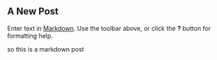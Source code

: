 ## A New Post

Enter text in [Markdown](http://daringfireball.net/projects/markdown/). Use the toolbar above, or click the **?** button for formatting help.

so this is a markdown post